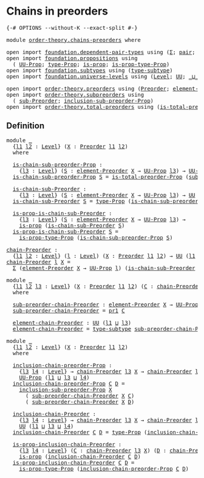# Chains in preorders

<pre class="Agda"><a id="32" class="Symbol">{-#</a> <a id="36" class="Keyword">OPTIONS</a> <a id="44" class="Pragma">--without-K</a> <a id="56" class="Pragma">--exact-split</a> <a id="70" class="Symbol">#-}</a>

<a id="75" class="Keyword">module</a> <a id="82" href="order-theory.chains-preorders.html" class="Module">order-theory.chains-preorders</a> <a id="112" class="Keyword">where</a>

<a id="119" class="Keyword">open</a> <a id="124" class="Keyword">import</a> <a id="131" href="foundation.dependent-pair-types.html" class="Module">foundation.dependent-pair-types</a> <a id="163" class="Keyword">using</a> <a id="169" class="Symbol">(</a><a id="170" href="foundation-core.dependent-pair-types.html#502" class="Record">Σ</a><a id="171" class="Symbol">;</a> <a id="173" href="foundation-core.dependent-pair-types.html#575" class="InductiveConstructor">pair</a><a id="177" class="Symbol">;</a> <a id="179" href="foundation-core.dependent-pair-types.html#592" class="Field">pr1</a><a id="182" class="Symbol">;</a> <a id="184" href="foundation-core.dependent-pair-types.html#604" class="Field">pr2</a><a id="187" class="Symbol">)</a>
<a id="189" class="Keyword">open</a> <a id="194" class="Keyword">import</a> <a id="201" href="foundation.propositions.html" class="Module">foundation.propositions</a> <a id="225" class="Keyword">using</a>
  <a id="233" class="Symbol">(</a> <a id="235" href="foundation-core.propositions.html#1322" class="Function">UU-Prop</a><a id="242" class="Symbol">;</a> <a id="244" href="foundation-core.propositions.html#1424" class="Function">type-Prop</a><a id="253" class="Symbol">;</a> <a id="255" href="foundation-core.propositions.html#1246" class="Function">is-prop</a><a id="262" class="Symbol">;</a> <a id="264" href="foundation-core.propositions.html#1491" class="Function">is-prop-type-Prop</a><a id="281" class="Symbol">)</a>
<a id="283" class="Keyword">open</a> <a id="288" class="Keyword">import</a> <a id="295" href="foundation.subtypes.html" class="Module">foundation.subtypes</a> <a id="315" class="Keyword">using</a> <a id="321" class="Symbol">(</a><a id="322" href="foundation-core.subtypes.html#2143" class="Function">type-subtype</a><a id="334" class="Symbol">)</a>
<a id="336" class="Keyword">open</a> <a id="341" class="Keyword">import</a> <a id="348" href="foundation.universe-levels.html" class="Module">foundation.universe-levels</a> <a id="375" class="Keyword">using</a> <a id="381" class="Symbol">(</a><a id="382" href="Agda.Primitive.html#597" class="Postulate">Level</a><a id="387" class="Symbol">;</a> <a id="389" href="foundation-core.universe-levels.html#222" class="Primitive">UU</a><a id="391" class="Symbol">;</a> <a id="393" href="Agda.Primitive.html#810" class="Primitive Operator">_⊔_</a><a id="396" class="Symbol">;</a> <a id="398" href="Agda.Primitive.html#780" class="Primitive">lsuc</a><a id="402" class="Symbol">)</a>

<a id="405" class="Keyword">open</a> <a id="410" class="Keyword">import</a> <a id="417" href="order-theory.preorders.html" class="Module">order-theory.preorders</a> <a id="440" class="Keyword">using</a> <a id="446" class="Symbol">(</a><a id="447" href="order-theory.preorders.html#531" class="Function">Preorder</a><a id="455" class="Symbol">;</a> <a id="457" href="order-theory.preorders.html#873" class="Function">element-Preorder</a><a id="473" class="Symbol">)</a>
<a id="475" class="Keyword">open</a> <a id="480" class="Keyword">import</a> <a id="487" href="order-theory.subpreorders.html" class="Module">order-theory.subpreorders</a> <a id="513" class="Keyword">using</a>
  <a id="521" class="Symbol">(</a> <a id="523" href="order-theory.subpreorders.html#1826" class="Function">sub-Preorder</a><a id="535" class="Symbol">;</a> <a id="537" href="order-theory.subpreorders.html#2302" class="Function">inclusion-sub-preorder-Prop</a><a id="564" class="Symbol">)</a>
<a id="566" class="Keyword">open</a> <a id="571" class="Keyword">import</a> <a id="578" href="order-theory.total-preorders.html" class="Module">order-theory.total-preorders</a> <a id="607" class="Keyword">using</a> <a id="613" class="Symbol">(</a><a id="614" href="order-theory.total-preorders.html#976" class="Function">is-total-preorder-Prop</a><a id="636" class="Symbol">)</a>
</pre>
## Definition

<pre class="Agda"><a id="666" class="Keyword">module</a> <a id="673" href="order-theory.chains-preorders.html#673" class="Module">_</a>
  <a id="677" class="Symbol">{</a><a id="678" href="order-theory.chains-preorders.html#678" class="Bound">l1</a> <a id="681" href="order-theory.chains-preorders.html#681" class="Bound">l2</a> <a id="684" class="Symbol">:</a> <a id="686" href="Agda.Primitive.html#597" class="Postulate">Level</a><a id="691" class="Symbol">}</a> <a id="693" class="Symbol">(</a><a id="694" href="order-theory.chains-preorders.html#694" class="Bound">X</a> <a id="696" class="Symbol">:</a> <a id="698" href="order-theory.preorders.html#531" class="Function">Preorder</a> <a id="707" href="order-theory.chains-preorders.html#678" class="Bound">l1</a> <a id="710" href="order-theory.chains-preorders.html#681" class="Bound">l2</a><a id="712" class="Symbol">)</a>
  <a id="716" class="Keyword">where</a>

  <a id="725" href="order-theory.chains-preorders.html#725" class="Function">is-chain-sub-preorder-Prop</a> <a id="752" class="Symbol">:</a>
    <a id="758" class="Symbol">{</a><a id="759" href="order-theory.chains-preorders.html#759" class="Bound">l3</a> <a id="762" class="Symbol">:</a> <a id="764" href="Agda.Primitive.html#597" class="Postulate">Level</a><a id="769" class="Symbol">}</a> <a id="771" class="Symbol">(</a><a id="772" href="order-theory.chains-preorders.html#772" class="Bound">S</a> <a id="774" class="Symbol">:</a> <a id="776" href="order-theory.preorders.html#873" class="Function">element-Preorder</a> <a id="793" href="order-theory.chains-preorders.html#694" class="Bound">X</a> <a id="795" class="Symbol">→</a> <a id="797" href="foundation-core.propositions.html#1322" class="Function">UU-Prop</a> <a id="805" href="order-theory.chains-preorders.html#759" class="Bound">l3</a><a id="807" class="Symbol">)</a> <a id="809" class="Symbol">→</a> <a id="811" href="foundation-core.propositions.html#1322" class="Function">UU-Prop</a> <a id="819" class="Symbol">(</a><a id="820" href="order-theory.chains-preorders.html#678" class="Bound">l1</a> <a id="823" href="Agda.Primitive.html#810" class="Primitive Operator">⊔</a> <a id="825" href="order-theory.chains-preorders.html#681" class="Bound">l2</a> <a id="828" href="Agda.Primitive.html#810" class="Primitive Operator">⊔</a> <a id="830" href="order-theory.chains-preorders.html#759" class="Bound">l3</a><a id="832" class="Symbol">)</a>
  <a id="836" href="order-theory.chains-preorders.html#725" class="Function">is-chain-sub-preorder-Prop</a> <a id="863" href="order-theory.chains-preorders.html#863" class="Bound">S</a> <a id="865" class="Symbol">=</a> <a id="867" href="order-theory.total-preorders.html#976" class="Function">is-total-preorder-Prop</a> <a id="890" class="Symbol">(</a><a id="891" href="order-theory.subpreorders.html#1826" class="Function">sub-Preorder</a> <a id="904" href="order-theory.chains-preorders.html#694" class="Bound">X</a> <a id="906" href="order-theory.chains-preorders.html#863" class="Bound">S</a><a id="907" class="Symbol">)</a>

  <a id="912" href="order-theory.chains-preorders.html#912" class="Function">is-chain-sub-Preorder</a> <a id="934" class="Symbol">:</a>
    <a id="940" class="Symbol">{</a><a id="941" href="order-theory.chains-preorders.html#941" class="Bound">l3</a> <a id="944" class="Symbol">:</a> <a id="946" href="Agda.Primitive.html#597" class="Postulate">Level</a><a id="951" class="Symbol">}</a> <a id="953" class="Symbol">(</a><a id="954" href="order-theory.chains-preorders.html#954" class="Bound">S</a> <a id="956" class="Symbol">:</a> <a id="958" href="order-theory.preorders.html#873" class="Function">element-Preorder</a> <a id="975" href="order-theory.chains-preorders.html#694" class="Bound">X</a> <a id="977" class="Symbol">→</a> <a id="979" href="foundation-core.propositions.html#1322" class="Function">UU-Prop</a> <a id="987" href="order-theory.chains-preorders.html#941" class="Bound">l3</a><a id="989" class="Symbol">)</a> <a id="991" class="Symbol">→</a> <a id="993" href="foundation-core.universe-levels.html#222" class="Primitive">UU</a> <a id="996" class="Symbol">(</a><a id="997" href="order-theory.chains-preorders.html#678" class="Bound">l1</a> <a id="1000" href="Agda.Primitive.html#810" class="Primitive Operator">⊔</a> <a id="1002" href="order-theory.chains-preorders.html#681" class="Bound">l2</a> <a id="1005" href="Agda.Primitive.html#810" class="Primitive Operator">⊔</a> <a id="1007" href="order-theory.chains-preorders.html#941" class="Bound">l3</a><a id="1009" class="Symbol">)</a>
  <a id="1013" href="order-theory.chains-preorders.html#912" class="Function">is-chain-sub-Preorder</a> <a id="1035" href="order-theory.chains-preorders.html#1035" class="Bound">S</a> <a id="1037" class="Symbol">=</a> <a id="1039" href="foundation-core.propositions.html#1424" class="Function">type-Prop</a> <a id="1049" class="Symbol">(</a><a id="1050" href="order-theory.chains-preorders.html#725" class="Function">is-chain-sub-preorder-Prop</a> <a id="1077" href="order-theory.chains-preorders.html#1035" class="Bound">S</a><a id="1078" class="Symbol">)</a>

  <a id="1083" href="order-theory.chains-preorders.html#1083" class="Function">is-prop-is-chain-sub-Preorder</a> <a id="1113" class="Symbol">:</a>
    <a id="1119" class="Symbol">{</a><a id="1120" href="order-theory.chains-preorders.html#1120" class="Bound">l3</a> <a id="1123" class="Symbol">:</a> <a id="1125" href="Agda.Primitive.html#597" class="Postulate">Level</a><a id="1130" class="Symbol">}</a> <a id="1132" class="Symbol">(</a><a id="1133" href="order-theory.chains-preorders.html#1133" class="Bound">S</a> <a id="1135" class="Symbol">:</a> <a id="1137" href="order-theory.preorders.html#873" class="Function">element-Preorder</a> <a id="1154" href="order-theory.chains-preorders.html#694" class="Bound">X</a> <a id="1156" class="Symbol">→</a> <a id="1158" href="foundation-core.propositions.html#1322" class="Function">UU-Prop</a> <a id="1166" href="order-theory.chains-preorders.html#1120" class="Bound">l3</a><a id="1168" class="Symbol">)</a> <a id="1170" class="Symbol">→</a>
    <a id="1176" href="foundation-core.propositions.html#1246" class="Function">is-prop</a> <a id="1184" class="Symbol">(</a><a id="1185" href="order-theory.chains-preorders.html#912" class="Function">is-chain-sub-Preorder</a> <a id="1207" href="order-theory.chains-preorders.html#1133" class="Bound">S</a><a id="1208" class="Symbol">)</a>
  <a id="1212" href="order-theory.chains-preorders.html#1083" class="Function">is-prop-is-chain-sub-Preorder</a> <a id="1242" href="order-theory.chains-preorders.html#1242" class="Bound">S</a> <a id="1244" class="Symbol">=</a>
    <a id="1250" href="foundation-core.propositions.html#1491" class="Function">is-prop-type-Prop</a> <a id="1268" class="Symbol">(</a><a id="1269" href="order-theory.chains-preorders.html#725" class="Function">is-chain-sub-preorder-Prop</a> <a id="1296" href="order-theory.chains-preorders.html#1242" class="Bound">S</a><a id="1297" class="Symbol">)</a>

<a id="chain-Preorder"></a><a id="1300" href="order-theory.chains-preorders.html#1300" class="Function">chain-Preorder</a> <a id="1315" class="Symbol">:</a>
  <a id="1319" class="Symbol">{</a><a id="1320" href="order-theory.chains-preorders.html#1320" class="Bound">l1</a> <a id="1323" href="order-theory.chains-preorders.html#1323" class="Bound">l2</a> <a id="1326" class="Symbol">:</a> <a id="1328" href="Agda.Primitive.html#597" class="Postulate">Level</a><a id="1333" class="Symbol">}</a> <a id="1335" class="Symbol">(</a><a id="1336" href="order-theory.chains-preorders.html#1336" class="Bound">l</a> <a id="1338" class="Symbol">:</a> <a id="1340" href="Agda.Primitive.html#597" class="Postulate">Level</a><a id="1345" class="Symbol">)</a> <a id="1347" class="Symbol">(</a><a id="1348" href="order-theory.chains-preorders.html#1348" class="Bound">X</a> <a id="1350" class="Symbol">:</a> <a id="1352" href="order-theory.preorders.html#531" class="Function">Preorder</a> <a id="1361" href="order-theory.chains-preorders.html#1320" class="Bound">l1</a> <a id="1364" href="order-theory.chains-preorders.html#1323" class="Bound">l2</a><a id="1366" class="Symbol">)</a> <a id="1368" class="Symbol">→</a> <a id="1370" href="foundation-core.universe-levels.html#222" class="Primitive">UU</a> <a id="1373" class="Symbol">(</a><a id="1374" href="order-theory.chains-preorders.html#1320" class="Bound">l1</a> <a id="1377" href="Agda.Primitive.html#810" class="Primitive Operator">⊔</a> <a id="1379" href="order-theory.chains-preorders.html#1323" class="Bound">l2</a> <a id="1382" href="Agda.Primitive.html#810" class="Primitive Operator">⊔</a> <a id="1384" href="Agda.Primitive.html#780" class="Primitive">lsuc</a> <a id="1389" href="order-theory.chains-preorders.html#1336" class="Bound">l</a><a id="1390" class="Symbol">)</a>
<a id="1392" href="order-theory.chains-preorders.html#1300" class="Function">chain-Preorder</a> <a id="1407" href="order-theory.chains-preorders.html#1407" class="Bound">l</a> <a id="1409" href="order-theory.chains-preorders.html#1409" class="Bound">X</a> <a id="1411" class="Symbol">=</a>
  <a id="1415" href="foundation-core.dependent-pair-types.html#502" class="Record">Σ</a> <a id="1417" class="Symbol">(</a><a id="1418" href="order-theory.preorders.html#873" class="Function">element-Preorder</a> <a id="1435" href="order-theory.chains-preorders.html#1409" class="Bound">X</a> <a id="1437" class="Symbol">→</a> <a id="1439" href="foundation-core.propositions.html#1322" class="Function">UU-Prop</a> <a id="1447" href="order-theory.chains-preorders.html#1407" class="Bound">l</a><a id="1448" class="Symbol">)</a> <a id="1450" class="Symbol">(</a><a id="1451" href="order-theory.chains-preorders.html#912" class="Function">is-chain-sub-Preorder</a> <a id="1473" href="order-theory.chains-preorders.html#1409" class="Bound">X</a><a id="1474" class="Symbol">)</a>

<a id="1477" class="Keyword">module</a> <a id="1484" href="order-theory.chains-preorders.html#1484" class="Module">_</a>
  <a id="1488" class="Symbol">{</a><a id="1489" href="order-theory.chains-preorders.html#1489" class="Bound">l1</a> <a id="1492" href="order-theory.chains-preorders.html#1492" class="Bound">l2</a> <a id="1495" href="order-theory.chains-preorders.html#1495" class="Bound">l3</a> <a id="1498" class="Symbol">:</a> <a id="1500" href="Agda.Primitive.html#597" class="Postulate">Level</a><a id="1505" class="Symbol">}</a> <a id="1507" class="Symbol">(</a><a id="1508" href="order-theory.chains-preorders.html#1508" class="Bound">X</a> <a id="1510" class="Symbol">:</a> <a id="1512" href="order-theory.preorders.html#531" class="Function">Preorder</a> <a id="1521" href="order-theory.chains-preorders.html#1489" class="Bound">l1</a> <a id="1524" href="order-theory.chains-preorders.html#1492" class="Bound">l2</a><a id="1526" class="Symbol">)</a> <a id="1528" class="Symbol">(</a><a id="1529" href="order-theory.chains-preorders.html#1529" class="Bound">C</a> <a id="1531" class="Symbol">:</a> <a id="1533" href="order-theory.chains-preorders.html#1300" class="Function">chain-Preorder</a> <a id="1548" href="order-theory.chains-preorders.html#1495" class="Bound">l3</a> <a id="1551" href="order-theory.chains-preorders.html#1508" class="Bound">X</a><a id="1552" class="Symbol">)</a>
  <a id="1556" class="Keyword">where</a>

  <a id="1565" href="order-theory.chains-preorders.html#1565" class="Function">sub-preorder-chain-Preorder</a> <a id="1593" class="Symbol">:</a> <a id="1595" href="order-theory.preorders.html#873" class="Function">element-Preorder</a> <a id="1612" href="order-theory.chains-preorders.html#1508" class="Bound">X</a> <a id="1614" class="Symbol">→</a> <a id="1616" href="foundation-core.propositions.html#1322" class="Function">UU-Prop</a> <a id="1624" href="order-theory.chains-preorders.html#1495" class="Bound">l3</a>
  <a id="1629" href="order-theory.chains-preorders.html#1565" class="Function">sub-preorder-chain-Preorder</a> <a id="1657" class="Symbol">=</a> <a id="1659" href="foundation-core.dependent-pair-types.html#592" class="Field">pr1</a> <a id="1663" href="order-theory.chains-preorders.html#1529" class="Bound">C</a>

  <a id="1668" href="order-theory.chains-preorders.html#1668" class="Function">element-chain-Preorder</a> <a id="1691" class="Symbol">:</a> <a id="1693" href="foundation-core.universe-levels.html#222" class="Primitive">UU</a> <a id="1696" class="Symbol">(</a><a id="1697" href="order-theory.chains-preorders.html#1489" class="Bound">l1</a> <a id="1700" href="Agda.Primitive.html#810" class="Primitive Operator">⊔</a> <a id="1702" href="order-theory.chains-preorders.html#1495" class="Bound">l3</a><a id="1704" class="Symbol">)</a>
  <a id="1708" href="order-theory.chains-preorders.html#1668" class="Function">element-chain-Preorder</a> <a id="1731" class="Symbol">=</a> <a id="1733" href="foundation-core.subtypes.html#2143" class="Function">type-subtype</a> <a id="1746" href="order-theory.chains-preorders.html#1565" class="Function">sub-preorder-chain-Preorder</a>

<a id="1775" class="Keyword">module</a> <a id="1782" href="order-theory.chains-preorders.html#1782" class="Module">_</a>
  <a id="1786" class="Symbol">{</a><a id="1787" href="order-theory.chains-preorders.html#1787" class="Bound">l1</a> <a id="1790" href="order-theory.chains-preorders.html#1790" class="Bound">l2</a> <a id="1793" class="Symbol">:</a> <a id="1795" href="Agda.Primitive.html#597" class="Postulate">Level</a><a id="1800" class="Symbol">}</a> <a id="1802" class="Symbol">(</a><a id="1803" href="order-theory.chains-preorders.html#1803" class="Bound">X</a> <a id="1805" class="Symbol">:</a> <a id="1807" href="order-theory.preorders.html#531" class="Function">Preorder</a> <a id="1816" href="order-theory.chains-preorders.html#1787" class="Bound">l1</a> <a id="1819" href="order-theory.chains-preorders.html#1790" class="Bound">l2</a><a id="1821" class="Symbol">)</a>
  <a id="1825" class="Keyword">where</a>
  
  <a id="1836" href="order-theory.chains-preorders.html#1836" class="Function">inclusion-chain-preorder-Prop</a> <a id="1866" class="Symbol">:</a>
    <a id="1872" class="Symbol">{</a><a id="1873" href="order-theory.chains-preorders.html#1873" class="Bound">l3</a> <a id="1876" href="order-theory.chains-preorders.html#1876" class="Bound">l4</a> <a id="1879" class="Symbol">:</a> <a id="1881" href="Agda.Primitive.html#597" class="Postulate">Level</a><a id="1886" class="Symbol">}</a> <a id="1888" class="Symbol">→</a> <a id="1890" href="order-theory.chains-preorders.html#1300" class="Function">chain-Preorder</a> <a id="1905" href="order-theory.chains-preorders.html#1873" class="Bound">l3</a> <a id="1908" href="order-theory.chains-preorders.html#1803" class="Bound">X</a> <a id="1910" class="Symbol">→</a> <a id="1912" href="order-theory.chains-preorders.html#1300" class="Function">chain-Preorder</a> <a id="1927" href="order-theory.chains-preorders.html#1876" class="Bound">l4</a> <a id="1930" href="order-theory.chains-preorders.html#1803" class="Bound">X</a> <a id="1932" class="Symbol">→</a>
    <a id="1938" href="foundation-core.propositions.html#1322" class="Function">UU-Prop</a> <a id="1946" class="Symbol">(</a><a id="1947" href="order-theory.chains-preorders.html#1787" class="Bound">l1</a> <a id="1950" href="Agda.Primitive.html#810" class="Primitive Operator">⊔</a> <a id="1952" href="order-theory.chains-preorders.html#1873" class="Bound">l3</a> <a id="1955" href="Agda.Primitive.html#810" class="Primitive Operator">⊔</a> <a id="1957" href="order-theory.chains-preorders.html#1876" class="Bound">l4</a><a id="1959" class="Symbol">)</a>
  <a id="1963" href="order-theory.chains-preorders.html#1836" class="Function">inclusion-chain-preorder-Prop</a> <a id="1993" href="order-theory.chains-preorders.html#1993" class="Bound">C</a> <a id="1995" href="order-theory.chains-preorders.html#1995" class="Bound">D</a> <a id="1997" class="Symbol">=</a>
    <a id="2003" href="order-theory.subpreorders.html#2302" class="Function">inclusion-sub-preorder-Prop</a> <a id="2031" href="order-theory.chains-preorders.html#1803" class="Bound">X</a>
      <a id="2039" class="Symbol">(</a> <a id="2041" href="order-theory.chains-preorders.html#1565" class="Function">sub-preorder-chain-Preorder</a> <a id="2069" href="order-theory.chains-preorders.html#1803" class="Bound">X</a> <a id="2071" href="order-theory.chains-preorders.html#1993" class="Bound">C</a><a id="2072" class="Symbol">)</a>
      <a id="2080" class="Symbol">(</a> <a id="2082" href="order-theory.chains-preorders.html#1565" class="Function">sub-preorder-chain-Preorder</a> <a id="2110" href="order-theory.chains-preorders.html#1803" class="Bound">X</a> <a id="2112" href="order-theory.chains-preorders.html#1995" class="Bound">D</a><a id="2113" class="Symbol">)</a>

  <a id="2118" href="order-theory.chains-preorders.html#2118" class="Function">inclusion-chain-Preorder</a> <a id="2143" class="Symbol">:</a>
    <a id="2149" class="Symbol">{</a><a id="2150" href="order-theory.chains-preorders.html#2150" class="Bound">l3</a> <a id="2153" href="order-theory.chains-preorders.html#2153" class="Bound">l4</a> <a id="2156" class="Symbol">:</a> <a id="2158" href="Agda.Primitive.html#597" class="Postulate">Level</a><a id="2163" class="Symbol">}</a> <a id="2165" class="Symbol">→</a> <a id="2167" href="order-theory.chains-preorders.html#1300" class="Function">chain-Preorder</a> <a id="2182" href="order-theory.chains-preorders.html#2150" class="Bound">l3</a> <a id="2185" href="order-theory.chains-preorders.html#1803" class="Bound">X</a> <a id="2187" class="Symbol">→</a> <a id="2189" href="order-theory.chains-preorders.html#1300" class="Function">chain-Preorder</a> <a id="2204" href="order-theory.chains-preorders.html#2153" class="Bound">l4</a> <a id="2207" href="order-theory.chains-preorders.html#1803" class="Bound">X</a> <a id="2209" class="Symbol">→</a>
    <a id="2215" href="foundation-core.universe-levels.html#222" class="Primitive">UU</a> <a id="2218" class="Symbol">(</a><a id="2219" href="order-theory.chains-preorders.html#1787" class="Bound">l1</a> <a id="2222" href="Agda.Primitive.html#810" class="Primitive Operator">⊔</a> <a id="2224" href="order-theory.chains-preorders.html#2150" class="Bound">l3</a> <a id="2227" href="Agda.Primitive.html#810" class="Primitive Operator">⊔</a> <a id="2229" href="order-theory.chains-preorders.html#2153" class="Bound">l4</a><a id="2231" class="Symbol">)</a>
  <a id="2235" href="order-theory.chains-preorders.html#2118" class="Function">inclusion-chain-Preorder</a> <a id="2260" href="order-theory.chains-preorders.html#2260" class="Bound">C</a> <a id="2262" href="order-theory.chains-preorders.html#2262" class="Bound">D</a> <a id="2264" class="Symbol">=</a> <a id="2266" href="foundation-core.propositions.html#1424" class="Function">type-Prop</a> <a id="2276" class="Symbol">(</a><a id="2277" href="order-theory.chains-preorders.html#1836" class="Function">inclusion-chain-preorder-Prop</a> <a id="2307" href="order-theory.chains-preorders.html#2260" class="Bound">C</a> <a id="2309" href="order-theory.chains-preorders.html#2262" class="Bound">D</a><a id="2310" class="Symbol">)</a>

  <a id="2315" href="order-theory.chains-preorders.html#2315" class="Function">is-prop-inclusion-chain-Preorder</a> <a id="2348" class="Symbol">:</a>
    <a id="2354" class="Symbol">{</a><a id="2355" href="order-theory.chains-preorders.html#2355" class="Bound">l3</a> <a id="2358" href="order-theory.chains-preorders.html#2358" class="Bound">l4</a> <a id="2361" class="Symbol">:</a> <a id="2363" href="Agda.Primitive.html#597" class="Postulate">Level</a><a id="2368" class="Symbol">}</a> <a id="2370" class="Symbol">(</a><a id="2371" href="order-theory.chains-preorders.html#2371" class="Bound">C</a> <a id="2373" class="Symbol">:</a> <a id="2375" href="order-theory.chains-preorders.html#1300" class="Function">chain-Preorder</a> <a id="2390" href="order-theory.chains-preorders.html#2355" class="Bound">l3</a> <a id="2393" href="order-theory.chains-preorders.html#1803" class="Bound">X</a><a id="2394" class="Symbol">)</a> <a id="2396" class="Symbol">(</a><a id="2397" href="order-theory.chains-preorders.html#2397" class="Bound">D</a> <a id="2399" class="Symbol">:</a> <a id="2401" href="order-theory.chains-preorders.html#1300" class="Function">chain-Preorder</a> <a id="2416" href="order-theory.chains-preorders.html#2358" class="Bound">l4</a> <a id="2419" href="order-theory.chains-preorders.html#1803" class="Bound">X</a><a id="2420" class="Symbol">)</a> <a id="2422" class="Symbol">→</a>
    <a id="2428" href="foundation-core.propositions.html#1246" class="Function">is-prop</a> <a id="2436" class="Symbol">(</a><a id="2437" href="order-theory.chains-preorders.html#2118" class="Function">inclusion-chain-Preorder</a> <a id="2462" href="order-theory.chains-preorders.html#2371" class="Bound">C</a> <a id="2464" href="order-theory.chains-preorders.html#2397" class="Bound">D</a><a id="2465" class="Symbol">)</a>
  <a id="2469" href="order-theory.chains-preorders.html#2315" class="Function">is-prop-inclusion-chain-Preorder</a> <a id="2502" href="order-theory.chains-preorders.html#2502" class="Bound">C</a> <a id="2504" href="order-theory.chains-preorders.html#2504" class="Bound">D</a> <a id="2506" class="Symbol">=</a>
    <a id="2512" href="foundation-core.propositions.html#1491" class="Function">is-prop-type-Prop</a> <a id="2530" class="Symbol">(</a><a id="2531" href="order-theory.chains-preorders.html#1836" class="Function">inclusion-chain-preorder-Prop</a> <a id="2561" href="order-theory.chains-preorders.html#2502" class="Bound">C</a> <a id="2563" href="order-theory.chains-preorders.html#2504" class="Bound">D</a><a id="2564" class="Symbol">)</a>
</pre>